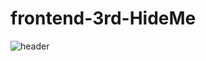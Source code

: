 # frontend-3rd-HideMe

![header](https://capsule-render.vercel.app/api?type=waving&color=auto&height=300&section=header&text=3RD_HideMe!%20&fontSize=90)
